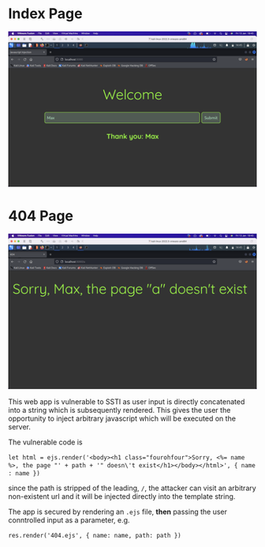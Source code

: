# Index Page
<img src="../images/ssti.png">

# 404 Page
<img src="../images/ssti-404.png">

This web app is vulnerable to SSTI as user input is directly concatenated into a string which is subsequently rendered. This gives the user the opportunity to inject arbitrary javascript which will be executed on the server.

The vulnerable code is

```
let html = ejs.render('<body><h1 class="fourohfour">Sorry, <%= name %>, the page "' + path + '" doesn\'t exist</h1></body></html>', { name : name })
```
since the path is stripped of the leading, `/`, the attacker can visit an arbitrary non-existent url and it will be injected directly into the template string.

The app is secured by rendering an `.ejs` file, <strong>then</strong> passing the user conntrolled input as a parameter, e.g. 
```
res.render('404.ejs', { name: name, path: path })
```

